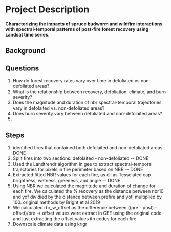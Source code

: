 # Project Description

**Characterizing the impacts of spruce budworm and wildfire interactions with spectral-temporal patterns of post-fire forest recovery using Landsat time series**.

## Background

## Questions

1)  How do forest recovery rates vary over time in defoliated vs non-defoliated areas?
2)  What is the relationship between recovery, defoliation, climate, and burn severity?
3)  Does the magnitude and duration of nbr spectral-temporal trajectories vary in defolaited vs. non-defoliated areas?
4)  Does burn severity vary between defoliated and non-defolaited areas?
5)  

## Steps

1)  identified fires that contained both defolaited and non-defoliated areas - DONE
2)  Split fires into two sections: defolaited - non-defoliated -- DONE
3)  Used the Landtrendr algorithm in gee to extract spectral-temporal trajectories for pixels in fire perimeter based on NBR -- DONE
4)  Extracted fitted NBR values for each fire, as ell as Tesselated cap brightness, wetness, greeness, and angle -- DONE
5)  Using NBR we calculated the magnitude and duration of change for each fire. We calculated the % recovery as the distance between nbr10 and yof dividied by the distance between prefire and yof, multiplied by 100. original methods by Bright et al 2019
6)  We calculated rbr_w_offset as the difference between ((pre - post) - offset)/pre -\> offset values were extract in GEE using the original code and just extracting the offset values ith codes for each fire
7)  Downscale climate data using krigr
